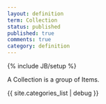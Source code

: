 ```yaml
---
layout: definition
term: Collection
status: published
published: true
comments: true
category: definition
---
```

{% include JB/setup %}

A Collection is a group of Items.

{{ site.categories_list | debug }}

